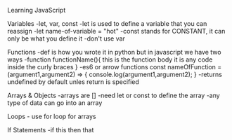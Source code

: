 Learning JavaScript

Variables
    -let, var, const
        -let is used to define a variable that you can reassign
            -let name-of-variable = "hot"
        -const stands for CONSTANT, it can only be what you define it
        -don't use var

Functions
    -def is how you wrote it in python but in javascript we have two ways
        -function functionName(){
            this is the function body
            it is any code inside the curly braces
        }
        -es6 or arrow functions
            const nameOfFunction = (argument1,argument2) => {
                console.log(argument1,argument2);
        }
    -returns undefined by default unles return is specified

Arrays & Objects
    -arrays are []
    -need let or const to define the array
    -any type of data can go into an array

Loops
    - use for loop for arrays

If Statements
    -if this then that
    